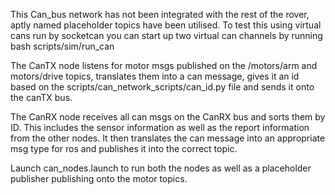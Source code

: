 This Can_bus network has not been integrated with the rest of the rover, aptly named placeholder topics have been utilised.
To test this using virtual cans run by socketcan you can start up two virtual can channels by running bash scripts/sim/run_can

The CanTX node listens for motor msgs published on the /motors/arm and motors/drive topics, translates them into a can message, gives it an id based on the scripts/can_network_scripts/can_id.py file and sends it onto the canTX bus.

The CanRX node receives all can msgs on the CanRX bus and sorts them by ID. This includes the sensor information as well as the report information from the other nodes. It then translates the can message into an appropriate msg type for ros and publishes it into the correct topic.

Launch can_nodes.launch to run both the nodes as well as a placeholder publisher publishing onto the motor topics. 


